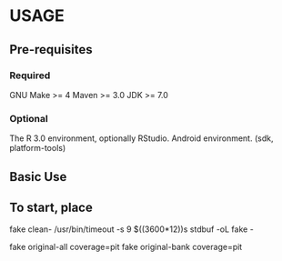 # USAGE


## Pre-requisites

### Required

  GNU Make >= 4
  Maven >= 3.0
  JDK >= 7.0

### Optional

  The R 3.0 environment, optionally RStudio.
  Android environment. (sdk, platform-tools)

## Basic Use

## To start, place

fake clean-<project>
/usr/bin/timeout -s 9 $((3600*12))s stdbuf -oL fake <suite>-<project> 

fake original-all coverage=pit
fake original-bank coverage=pit
